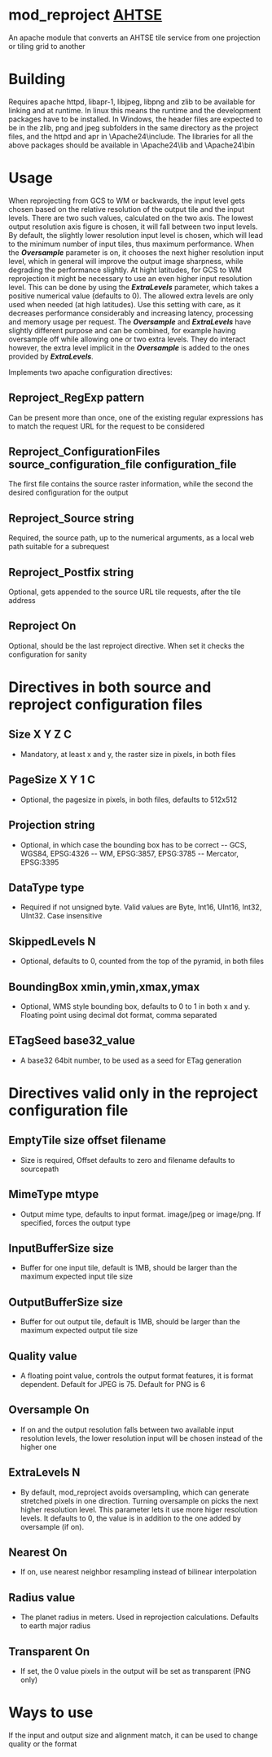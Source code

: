 # mod_reproject [AHTSE](https://github.com/lucianpls/AHTSE)

An apache module that converts an AHTSE tile service from one projection or tiling grid to another

# Building

Requires apache httpd, libapr-1, libjpeg, libpng and zlib to be available for linking and at runtime.
In linux this means the runtime and the development packages have to be installed.
In Windows, the header files are expected to be in the zlib, png and jpeg subfolders in the same directory as the project files, and the httpd and apr in \Apache24\include. The libraries for all the above packages should be available in \Apache24\lib and \Apache24\bin

# Usage

When reprojecting from GCS to WM or backwards, the input level gets chosen based on the relative resolution of the output tile and the input levels.
There are two such values, calculated on the two axis.  The lowest output resolution axis figure is chosen, it will fall between two input levels. By default, the slightly lower resolution input level is chosen, which will lead to the minimum number of input tiles, thus maximum performance.  When the ___Oversample___ parameter is on, it chooses the next higher resolution input level, which in general will improve the output image sharpness, while degrading the performance slightly.
At hight latitudes, for GCS to WM reprojection it might be necessary to use an even higher input resolution level.  This can be done by using the ___ExtraLevels___ parameter, which takes a positive numerical value (defaults to 0).  The allowed extra levels are only used when needed (at high latitudes).
Use this setting with care, as it decreases performance considerably and increasing latency, processing and memory usage per request.  The ___Oversample___ and ___ExtraLevels___ have slightly different purpose and can be combined, for example having oversample off while allowing one or two extra levels.
They do interact however, the extra level implicit in the ___Oversample___ is added to the ones provided by ___ExtraLevels___.

Implements two apache configuration directives:

## Reproject_RegExp pattern
Can be present more than once, one of the existing regular expressions has to match the request URL for the request to be considered

## Reproject_ConfigurationFiles source_configuration_file configuration_file
The first file contains the source raster information, while the second the desired configuration for the output 

## Reproject_Source string
Required, the source path, up to the numerical arguments, as a local web path suitable for a subrequest

## Reproject_Postfix string
Optional, gets appended to the source URL tile requests, after the tile address

## Reproject On
Optional, should be the last reproject directive.  When set it checks the configuration for sanity

# Directives in both source and reproject configuration files

## Size X Y Z C
  - Mandatory, at least x and y, the raster size in pixels, in both files

## PageSize X Y 1 C
  - Optional, the pagesize in pixels, in both files, defaults to 512x512

## Projection string
  - Optional, in which case the bounding box has to be correct
  -- GCS, WGS84, EPSG:4326
  -- WM, EPSG:3857, EPSG:3785
  -- Mercator, EPSG:3395
  
## DataType type
  - Required if not unsigned byte.  Valid values are Byte, Int16, UInt16, Int32, UInt32.  Case insensitive
 
## SkippedLevels N
  - Optional, defaults to 0, counted from the top of the pyramid, in both files

## BoundingBox xmin,ymin,xmax,ymax
  - Optional, WMS style bounding box, defaults to 0 to 1 in both x and y.  Floating point using decimal dot format, comma separated
  
## ETagSeed base32_value
  - A base32 64bit number, to be used as a seed for ETag generation

# Directives valid only in the reproject configuration file

## EmptyTile size offset filename
  - Size is required, Offset defaults to zero and filename defaults to sourcepath

## MimeType mtype
  - Output mime type, defaults to input format.  image/jpeg or image/png.  If specified, forces the output type

## InputBufferSize size
  - Buffer for one input tile, default is 1MB, should be larger than the maximum expected input tile size

## OutputBufferSize size
  - Buffer for out output tile, default is 1MB, should be larger than the maximum expected output tile size

## Quality value
  - A floating point value, controls the output format features, it is format dependent.  Default for JPEG is 75.  Default for PNG is 6

## Oversample On
  - If on and the output resolution falls between two available input resolution levels, the lower resolution input will be chosen instead of the higher one

## ExtraLevels N
  - By default, mod_reproject avoids oversampling, which can generate stretched pixels in one direction. Turning oversample on picks the next higher resolution level. This parameter lets it use more higer resolution levels.  It defaults to 0, the value is in addition to the one added by oversample (if on).

## Nearest On
  - If on, use nearest neighbor resampling instead of bilinear interpolation

## Radius value
  - The planet radius in meters.  Used in reprojection calculations. Defaults to earth major radius

## Transparent On
  - If set, the 0 value pixels in the output will be set as transparent (PNG only)

# Ways to use
If the input and output size and alignment match, it can be used to change quality or the format
